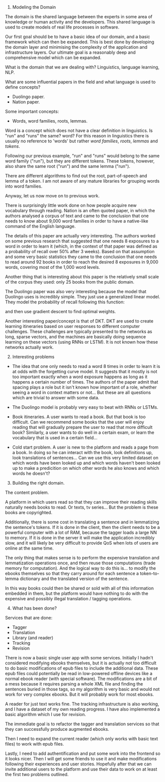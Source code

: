 
1. Modeling the Domain

The domain is the shared language between the experts in some area of knowledge or human activity and the developers. This shared language is used to create models of real life processes in software.

Our first goal should be to have a basic idea of our domain, and a basic framework which can then be expanded. This is best done by developing the domain layer and minimising the complexity of the application and infrastructure layers. Our ultimate goal is a reasonably deep and comprehensive model which can be expanded.

What is the domain that we are dealing with?
Linguistics, language learning, NLP.

What are some influential papers in the field and what language is used to define concepts?
- Duolingo paper.
- Nation paper.

Some important concepts:
- Words, word families, roots, lemmas.

Word is a concept which does not have a clear definition in linguistics. Is "run" and "runs" the same? word? For this reason in linguistics there is usually no reference to 'words' but rather _word families_, _roots_, _lemmas_ and _tokens_. 

Following our previous example, "run" and "runs" would belong to the same word family ("run"), but they are different tokens. These tokens, however, also share the same root ("run") and the same lemma ("run").

There are different algorithms to find out the root, part-of-speech and lemma of a token. I am not aware of any mature libraries for grouping words into word families.

Anyway, let us now move on to previous work.

There is surprisingly little work done on how people acquire new vocabulary through reading. Nation is an often quoted paper, in which the authors analysed a corpus of text and came to the conclusion that one needs to know about 9,000 word families in order to have a native-like command of the English language.

The details of this paper are actually very interesting. The authors worked on some previous research that suggested that one needs 8 exposures to a word in order to learn it (which, in the context of that paper was defined as a probability of recall over 50% after 3 weeks). Based on that assumption and some very basic statistics they came to the conclusion that one needs to read around 92 books in order to reach the desired 8 exposures in 9,000 words, covering most of the 1,000 word levels.

Another thing that is interesting about this paper is the relatively small scale of the corpus they used: only 25 books from the public domain.

The Duolingo paper was also very interesting because the model that Duolingo uses is incredibly simple. They just use a generalized linear model. They model the probability of recall following this function:

and then use gradient descent to find optimal weights.

Another interesting paper/concept is that of DKT. DKT are used to create learning itineraries based on user responses to different computer challenges. These challenges are typically presented to the networks as long, sparse vectors, and the machines are basically doing sequence learning on these vectors (using RNNs or LSTM). It is not known how these networks actually work.

2. Interesting problems

- The idea that one only needs to read a word 8 times in order to learn it is at odds with the forgetting curve model. It suggests that it mostly is not too important exactly when a word exposure happens as long as it happens a certain number of times. The authors of the paper admit that spacing plays a role but it isn't known how important of a role, whether seeing a word in context matters or not... But these are all questions which are trivial to answer with some data. 

- The Duolingo model is probably very easy to beat with RNNs or LSTMs.

- Book itineraries. A user wants to read a book. But that book is too difficult. Can we recommend some books that the user will enjoy reading that will gradually prepare the user to read that more difficult book? Similarly, a user wants to do well in a certain exam, or learn the vocabulary that is used in a certain field...

- Cold start problem. A user is new to the platform and reads a page from a book. In doing so he can interact with the book, look definitions up, look translations of sentences... Can we use this very limited dataset on which words have been looked up and which words haven't been looked up to make a predicition on which other words he also knows and which words he doesn't?

3. Building the right domain.

The content problem.

A platform in which users read so that they can improve their reading skills naturally needs books to read. Or texts, tv series... But the problem is these books are copyrighted. 

Additionally, there is some cost in translating a sentence and in lemmatizing the sentence's tokens. If it is done in the client, then the client needs to be a powerful computer with a lot of RAM, because the tagger loads a large NN to memory. If it is done in the server it will make the application incredibly slow, and it will likely be very difficult to provide QoS when lots of users are online at the same time.

The only thing that makes sense is to perform the expensive translation and lemmatization operations once, and then reuse those computations (trade memory for computation). And the logical way to do this is... to modify the ebooks themselves so that they carry around for each sentence a token-to-lemma dictionary and the translated version of the sentence.

In this way books could then be shared or sold with all of this information embedded in them, but the platform would have nothing to do with the expensive and possibly illegal translation / tagging operations.

4. What has been done?

Services that are done:
- Tagger
- Translation
- Library (and reader)
- Tracking
- Revision

There is now a basic single user app with some services. Initially I hadn't considered modifying ebooks themselves, but it is actually not too difficult to do basic modifications of epub files to include the additional data. These epub files could potentially be read in low-powered offline devices like a normal ebook reader (with special software). The modifications are a bit of a mess because it requires parsing a whole XML file and finding the sentences buried in those tags, so my algorithm is very basic and would not work for very complex ebooks. But it will probably work for most ebooks. 

A reader for just text works fine. The tracking infrastructure is also working, and I have a dataset of my own reading progress. I have also implemented a basic algorithm which I use for revision.

The immediate goal is to refactor the tagger and translation services so that they can successfully produce augmented ebooks.

Then I need to expand the current reader (which only works with basic text files) to work with epub files.

Lastly, I need to add authentification and put some work into the frontend so it looks nicer. Then I will get some friends to use it and make modifications following their experiences and user stories. Hopefully after that we can invite additional users to the platform and use their data to work on at least the first two problems outlined.
